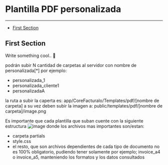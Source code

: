 # Plantilla PDF personalizada

---

- [First Section](#section-1)

<a name="section-1"></a>
## First Section

Write something cool.. 🦊

podrán subir N cantidad de carpetas al servidor con nombre de personalizada\[\*\] por ejemplo:

* personalizada_1
* personalizada_cliente1
* personalizadaA

la ruta a subir la caperta es: app/CoreFacturalo/Templates/pdf/\[nombre de carpeta\]
a su vez deben subir la imagen a: public/templates/pdf/\[nombre de carpeta\]/image.png

Es importante que cada plantilla que suban cuente con la siguiente estructura
![image](https://gitlab.com/carlomagno83/facturadorpro4/uploads/94fc5dd5f1ca589bfa59372bcebcec5d/image.png)
donde los archivos mas importantes son/estan:

* carpeta partials
* style.css
* el resto, que son archivos dependientes de cada tipo de documento no es 100% obligatorio, pudiendo tener solamente por ejemplo; invoice_a4 o invoice_a5, manteniendo los formatos y los datos consultados